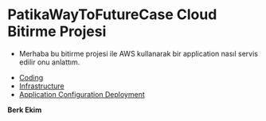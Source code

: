 # PatikaWayToFutureCase Cloud Bitirme Projesi

* Merhaba bu bitirme projesi ile AWS kullanarak bir application nasıl servis edilir onu anlattım.
- [Coding](https://github.com/sudkostik/PatikaWayToFutureCase/tree/main/Coding)
- [Infrastructure](https://github.com/sudkostik/PatikaWayToFutureCase/tree/main/Infrastructure)
- [Application Configuration Deployment](https://github.com/sudkostik/PatikaWayToFutureCase/tree/main/ApplicationConfigurationDeployment)

**Berk Ekim**
